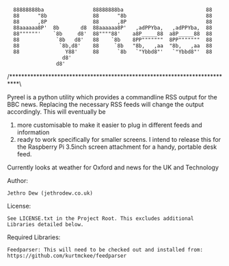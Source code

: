       88888888ba                88888888ba                           88
      88      "8b               88      "8b                          88
      88      ,8P               88      ,8P                          88
      88aaaaaa8P'  8b       d8  88aaaaaa8P'   ,adPPYba,   ,adPPYba,  88
      88""""""'    `8b     d8'  88""""88'    a8P_____88  a8P_____88  88
      88            `8b   d8'   88    `8b    8PP"""""""  8PP"""""""  88
      88             `8b,d8'    88     `8b   "8b,   ,aa  "8b,   ,aa  88
      88               Y88'     88      `8b   `"Ybbd8"'   `"Ybbd8"'  88
                      d8'
                    d8'

/***************************************************************************\

Pyreel is a python utility which provides a commandline RSS output for the BBC news. 
Replacing the necessary RSS feeds will change the output accordingly. 
This will eventually be 
1) more customisable to make it easier to plug in different feeds and information 
2) ready to work specifically for smaller screens. I intend to release this for the Raspberry Pi 3.5inch screen attachment for a handy, portable desk feed.

Currently looks at weather for Oxford and news for the UK and Technology


Author:

	Jethro Dew (jethrodew.co.uk)

License:

	See LICENSE.txt in the Project Root. This excludes additional Libraries detailed below.


Required Libraries:

	Feedparser: This will need to be checked out and installed from: https://github.com/kurtmckee/feedparser

